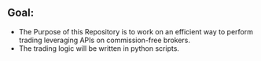 ## Goal:
- The Purpose of this Repository is to work on an efficient way to perform trading leveraging APIs on commission-free brokers.
- The trading logic will be written in python scripts. 
